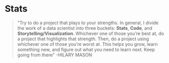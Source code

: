 # Stats
> "Try to do a project that plays to your strengths. In general, I divide the work of a data scientist into three buckets: **Stats**, **Code**, and **Storytelling/Visualization**. Whichever one of those you’re best at, do a project that highlights that strength. Then, do a project using whichever one of those you’re worst at. This helps you grow, learn something new, and figure out what you need to learn next. Keep going from there" -HILARY MASON  
